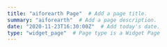 ```yaml
---
title: "aiforearth Page"  # Add a page title.
summary: "aiforearth"  # Add a page description.
date: "2020-11-23T16:30:00Z"  # Add today's date.
type: "widget_page"  # Page type is a Widget Page
---
```

